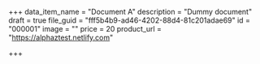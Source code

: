 +++
data_item_name = "Document A"
description = "Dummy document"
draft = true
file_guid = "fff5b4b9-ad46-4202-88d4-81c201adae69"
id = "000001"
image = ""
price = 20
product_url = "https://alphaztest.netlify.com"

+++
